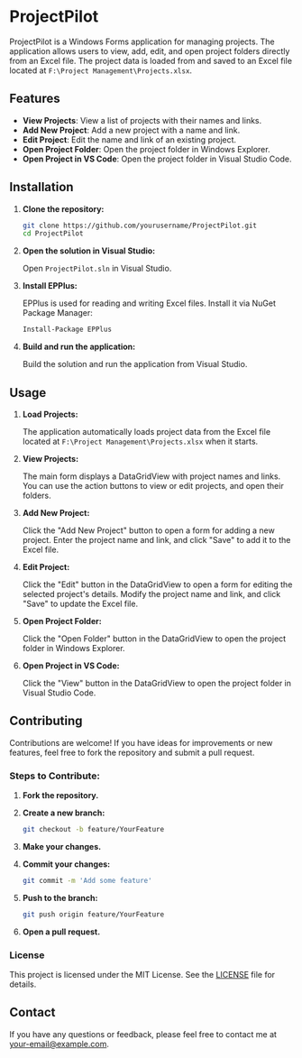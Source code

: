 # ProjectPilot

ProjectPilot is a Windows Forms application for managing projects. The application allows users to view, add, edit, and open project folders directly from an Excel file. The project data is loaded from and saved to an Excel file located at `F:\Project Management\Projects.xlsx`.

## Features

- **View Projects**: View a list of projects with their names and links.
- **Add New Project**: Add a new project with a name and link.
- **Edit Project**: Edit the name and link of an existing project.
- **Open Project Folder**: Open the project folder in Windows Explorer.
- **Open Project in VS Code**: Open the project folder in Visual Studio Code.

## Installation

1. **Clone the repository:**

    ```bash
    git clone https://github.com/yourusername/ProjectPilot.git
    cd ProjectPilot
    ```

2. **Open the solution in Visual Studio:**

    Open `ProjectPilot.sln` in Visual Studio.

3. **Install EPPlus:**

    EPPlus is used for reading and writing Excel files. Install it via NuGet Package Manager:

    ```bash
    Install-Package EPPlus
    ```

4. **Build and run the application:**

    Build the solution and run the application from Visual Studio.

## Usage

1. **Load Projects:**

    The application automatically loads project data from the Excel file located at `F:\Project Management\Projects.xlsx` when it starts.

2. **View Projects:**

    The main form displays a DataGridView with project names and links. You can use the action buttons to view or edit projects, and open their folders.

3. **Add New Project:**

    Click the "Add New Project" button to open a form for adding a new project. Enter the project name and link, and click "Save" to add it to the Excel file.

4. **Edit Project:**

    Click the "Edit" button in the DataGridView to open a form for editing the selected project's details. Modify the project name and link, and click "Save" to update the Excel file.

5. **Open Project Folder:**

    Click the "Open Folder" button in the DataGridView to open the project folder in Windows Explorer.

6. **Open Project in VS Code:**

    Click the "View" button in the DataGridView to open the project folder in Visual Studio Code.

## Contributing

Contributions are welcome! If you have ideas for improvements or new features, feel free to fork the repository and submit a pull request.

### Steps to Contribute:

1. **Fork the repository.**
2. **Create a new branch:**

    ```bash
    git checkout -b feature/YourFeature
    ```

3. **Make your changes.**
4. **Commit your changes:**

    ```bash
    git commit -m 'Add some feature'
    ```

5. **Push to the branch:**

    ```bash
    git push origin feature/YourFeature
    ```

6. **Open a pull request.**

### License

This project is licensed under the MIT License. See the [LICENSE](LICENSE) file for details.

## Contact

If you have any questions or feedback, please feel free to contact me at [your-email@example.com](mailto:your-email@example.com).

